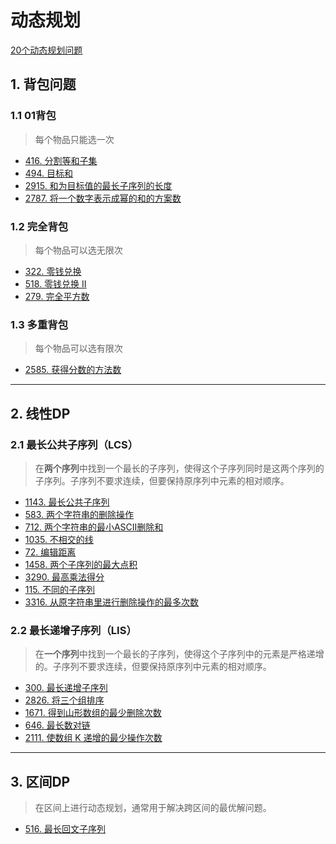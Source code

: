 # 动态规划

[20个动态规划问题](https://www.geeksforgeeks.org/top-20-dynamic-programming-interview-questions/)

## 1. 背包问题

### 1.1 01背包

> 每个物品只能选一次

- [416. 分割等和子集](/leetcode/2-热题100/15-动态规划/416.%20分割等和子集.md)
- [494. 目标和](/leetcode/其他/494.%20目标和.md)
- [2915. 和为目标值的最长子序列的长度](/leetcode/其他/2915.%20和为目标值的最长子序列的长度.md)
- [2787. 将一个数字表示成幂的和的方案数](/leetcode/其他/2787.%20将一个数字表示成幂的和的方案数.md)

### 1.2 完全背包

> 每个物品可以选无限次

- [322. 零钱兑换](/leetcode/2-热题100/15-动态规划/322.%20零钱兑换.md)
- [518. 零钱兑换 II](/leetcode/2-热题100/15-动态规划/518.%20零钱兑换%20II.md)
- [279. 完全平方数](/leetcode/其他/279.%20完全平方数.md)

### 1.3 多重背包

> 每个物品可以选有限次

- [2585. 获得分数的方法数](/leetcode/其他/2585.%20获得分数的方法数.md)

---

## 2. 线性DP

### 2.1 最长公共子序列（LCS）

> 在**两个序列**中找到一个最长的子序列，使得这个子序列同时是这两个序列的子序列。子序列不要求连续，但要保持原序列中元素的相对顺序。

- [1143. 最长公共子序列](/leetcode/2-热题100/15-动态规划/1143.%20最长公共子序列.md)
- [583. 两个字符串的删除操作](/leetcode/其他/583.%20两个字符串的删除操作.md)
- [712. 两个字符串的最小ASCII删除和](/leetcode/3-动态规划（基础版）/3-动态规划在字符串的应用/712.%20两个字符串的最小ASCII删除和.md)
- [1035. 不相交的线](/leetcode/3-动态规划（基础版）/5-最长公共子序列/1035.%20不相交的线.md)
- [72. 编辑距离](/leetcode/2-热题100/16-多维动态规划/72.%20编辑距离.md)
- [1458. 两个子序列的最大点积](/leetcode/其他/1458.%20两个子序列的最大点积.md)
- [3290. 最高乘法得分](/leetcode/5-周赛/第%20415%20场周赛/3290.%20最高乘法得分.md)
- [115. 不同的子序列](/leetcode/3-动态规划（基础版）/3-动态规划在字符串的应用/115.%20不同的子序列.md)
- [3316. 从原字符串里进行删除操作的最多次数](/leetcode/其他/3316.%20从原字符串里进行删除操作的最多次数.md)

### 2.2 最长递增子序列（LIS）

> 在**一个序列**中找到一个最长的子序列，使得这个子序列中的元素是严格递增的。子序列不要求连续，但要保持原序列中元素的相对顺序。

- [300. 最长递增子序列](/leetcode/2-热题100/15-动态规划/300.%20最长递增子序列.md)
- [2826. 将三个组排序](/leetcode/其他/2826.%20将三个组排序.md)
- [1671. 得到山形数组的最少删除次数](/leetcode/其他/1671.%20得到山形数组的最少删除次数.md)
- [646. 最长数对链](/leetcode/3-动态规划（基础版）/4-最长递增子序列/646.%20最长数对链.md)
- [2111. 使数组 K 递增的最少操作次数](/leetcode/其他/2111.%20使数组%20K%20递增的最少操作次数.md)

---

## 3. 区间DP

> 在区间上进行动态规划，通常用于解决跨区间的最优解问题。

- [516. 最长回文子序列](/leetcode/3-动态规划（基础版）/3-动态规划在字符串的应用/516.%20最长回文子序列.md)
